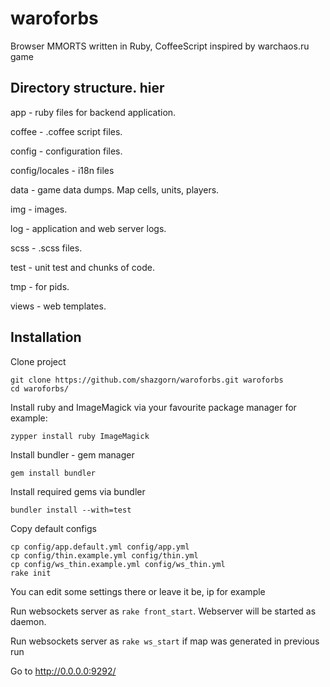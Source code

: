 # waroforbs
Browser MMORTS written in Ruby, CoffeeScript inspired by warchaos.ru game

## Directory structure. hier

app - ruby files for backend application.

coffee - .coffee script files.

config - configuration files.

config/locales - i18n files

data - game data dumps. Map cells, units, players.

img - images.

log - application and web server logs.

scss - .scss files.

test - unit test and chunks of code.

tmp - for pids.

views - web templates.


## Installation


Clone project

```
git clone https://github.com/shazgorn/waroforbs.git waroforbs
cd waroforbs/
```

Install ruby and ImageMagick via your favourite package manager for example:

```
zypper install ruby ImageMagick
```

Install bundler - gem manager

```gem install bundler```

Install required gems via bundler

```
bundler install --with=test
```

Copy default configs

```
cp config/app.default.yml config/app.yml
cp config/thin.example.yml config/thin.yml
cp config/ws_thin.example.yml config/ws_thin.yml
rake init
```
You can edit some settings there or leave it be, ip for example

Run websockets server as `rake front_start`. Webserver will be started as daemon.

Run websockets server as `rake ws_start` if map was generated in previous run

Go to http://0.0.0.0:9292/
